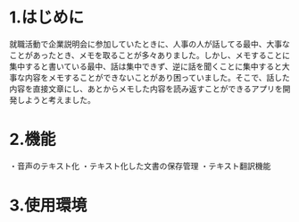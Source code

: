 # 1.はじめに
就職活動で企業説明会に参加していたときに、人事の人が話してる最中、大事なことがあったとき、メモを取ることが多々ありました。しかし、メモすることに集中すると書いている最中、話は集中できず、逆に話を聞くことに集中すると大事な内容をメモすることができないことがあり困っていました。そこで、話した内容を直接文章にし、あとからメモした内容を読み返すことができるアプリを開発しようと考えました。</br>
# 2.機能
・音声のテキスト化
・テキスト化した文書の保存管理
・テキスト翻訳機能
</br>
# 3.使用環境
